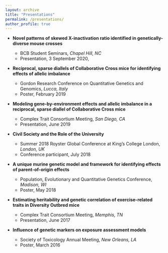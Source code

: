 ```yaml
---
layout: archive
title: "Presentations"
permalink: /presentations/
author_profile: true
---
```


* **Novel patterns of skewed X-inactivation ratio identified in genetically-diverse mouse crosses**
  * BCB Student Seminars, _Chapel Hill, NC_
  * Presentation, 3 September 2020,

* **Reciprocal, sparse diallels of Collaborative Cross mice for identifying effects of allelic imbalance**
  * Gordon Research Conference on Quantitative Genetics and Genomics, _Lucca, Italy_
  * Poster, February 2019

* **Modeling gene-by-environment effects and allelic imbalance in a reciprocal, sparse diallel of Collaborative Cross mice**
  * Complex Trait Consortium Meeting, _San Diego, CA_
  * Presentation, June 2019

* **Civil Society and the Role of the University**
  * Summer 2018 Royster Global Conference at King’s College London, _London, UK_
  * Conference participant, July 2018

* **A unique murine genetic model and framework for identifying effects of parent-of-origin effects**
  * Population, Evolutionary and Quantitative Genetics Conference, _Madison, WI_
  * Poster, May 2018

* **Estimating heritability and genetic correlation of exercise-related traits in Diversity Outbred mice**
  * Complex Trait Consortium Meeting, _Memphis, TN_
  * Presentation, June 2017

* **Influence of genetic markers on exposure assessment models**
  * Society of Toxicology Annual Meeting, _New Orleans, LA_
  * Poster, March 2016
